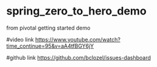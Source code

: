 # spring_zero_to_hero_demo
from pivotal getting started demo

#video link
https://www.youtube.com/watch?time_continue=95&v=aA4tfBGY6jY

#github link
https://github.com/bclozel/issues-dashboard
